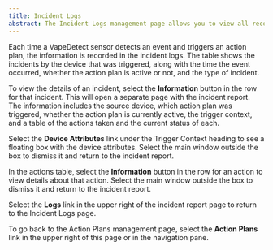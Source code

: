 ```yaml
---
title: Incident Logs
abstract: The Incident Logs management page allows you to view all recorded incidents from all your devices. Selecting the View All link in the Events Detected box in the dashboard or selecting the Incident Logs button on the Action Plans management page will take you to the Incident Logs page.
---
```

Each time a VapeDetect sensor detects an event and triggers an action plan, the information is recorded in the incident logs. The table shows the incidents by the device that was triggered, along with the time the event occurred, whether the action plan is active or not, and the type of incident. 

To view the details of an incident, select the **Information** button in the row for that incident. This will open a separate page with the incident report. The information includes the source device, which action plan was triggered, whether the action plan is currently active, the trigger context, and a table of the actions taken and the current status of each.

Select the **Device Attributes** link under the Trigger Context heading to see a floating box with the device attributes. Select the main window outside the box to dismiss it and return to the incident report. 

In the actions table, select the **Information** button in the row for an action to view details about that action. Select the main window outside the box to dismiss it and return to the incident report.

Select the **Logs** link in the upper right of the incident report page to return to the Incident Logs page. 

To go back to the Action Plans management page, select the **Action Plans** link in the upper right of this page or in the navigation pane.
